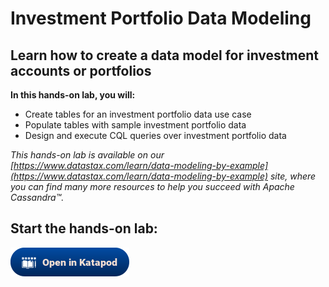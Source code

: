 # Investment Portfolio Data Modeling

## Learn how to create a data model for investment accounts or portfolios

**In this hands-on lab, you will:**
* Create tables for an investment portfolio data use case 
* Populate tables with sample investment portfolio data
* Design and execute CQL queries over investment portfolio data

_This hands-on lab is available on our [https://www.datastax.com/learn/data-modeling-by-example](https://www.datastax.com/learn/data-modeling-by-example) site, where you can find many more resources to help you succeed with Apache Cassandra™._

## Start the hands-on lab:

[![Open in KataPod](https://github.com/DataStax-Academy/katapod-shared-assets/blob/main/images/open-in-katapod.png)](https://gitpod.io/#https://github.com/DataStax-Academy/data-modeling-investment-data/)

